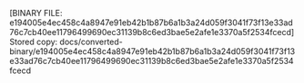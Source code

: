 [BINARY FILE: e194005e4ec458c4a8947e91eb42b1b87b6a1b3a24d059f3041f73f13e33ad76c7cb40ee11796499690ec31139b8c6ed3bae5e2afe1e3370a5f2534fcecd]
Stored copy: docs/converted-binary/e194005e4ec458c4a8947e91eb42b1b87b6a1b3a24d059f3041f73f13e33ad76c7cb40ee11796499690ec31139b8c6ed3bae5e2afe1e3370a5f2534fcecd
